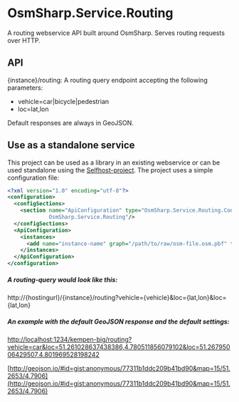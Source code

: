 OsmSharp.Service.Routing
========================

A routing webservice API built around OsmSharp. Serves routing requests over HTTP.

API
---

{instance}/routing: A routing query endpoint accepting the following parameters:
* vehicle=car|bicycle|pedestrian
* loc=lat,lon

Default responses are always in GeoJSON.

Use as a standalone service
---------------------------

This project can be used as a library in an existing webservice or can be used standalone using the [Selfhost-project](https://github.com/OsmSharp/OsmSharp.Service.Routing/tree/master/OsmSharp.Service.Routing.SelfHost). The project uses a simple configuration file:

```xml
<?xml version="1.0" encoding="utf-8"?>
<configuration>
  <configSections>
    <section name="ApiConfiguration" type="OsmSharp.Service.Routing.Configurations.ApiConfiguration,
             OsmSharp.Service.Routing"/>
  </configSections>
  <ApiConfiguration>
    <instances>
      <add name="instance-name" graph="/path/to/raw/osm-file.osm.pbf" type="raw" format="osm-pbf" />
    </instances>
  </ApiConfiguration>
</configuration>
```

##### A routing-query would look like this:

http://{hostingurl}/{instance}/routing?vehicle={vehicle}&loc={lat,lon}&loc={lat,lon}

##### An example with the default GeoJSON response and the default settings:

[http://localhost:1234/kempen-big/routing?vehicle=car&loc=51.261028637438386,4.780511856079102&loc=51.26795006429507,4.801969528198242](http://localhost:1234/kempen-big/routing?vehicle=car&loc=51.261028637438386,4.780511856079102&loc=51.26795006429507,4.801969528198242)

[http://geojson.io/#id=gist:anonymous/77311b1ddc209b41bd90&map=15/51.2653/4.7906](http://geojson.io/#id=gist:anonymous/77311b1ddc209b41bd90&map=15/51.2653/4.7906)
